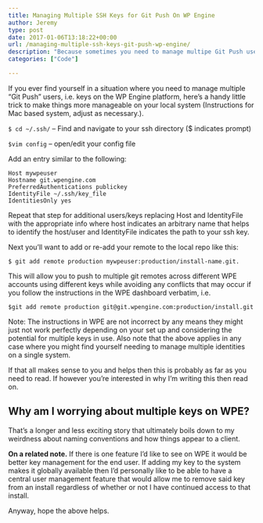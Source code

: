 ```yaml
---
title: Managing Multiple SSH Keys for Git Push On WP Engine
author: Jeremy
type: post
date: 2017-01-06T13:18:22+00:00
url: /managing-multiple-ssh-keys-git-push-wp-engine/
description: "Because sometimes you need to manage multipe Git Push users on WP Engine using ssh config."
categories: ["Code"]

---
```

If you ever find yourself in a situation where you need to manage multiple &#8220;Git Push&#8221; users, i.e. keys on the WP Engine platform, here&#8217;s a handy little trick to make things more manageable on your local system (Instructions for Mac based system, adjust as necessary.).

`$ cd ~/.ssh/` &#8211; Find and navigate to your ssh directory ($ indicates prompt)
  
`$vim config` &#8211; open/edit your config file

Add an entry similar to the following:
  
```
Host mywpeuser  
Hostname git.wpengine.com  
PreferredAuthentications publickey
IdentityFile ~/.ssh/key_file
IdentitiesOnly yes
```

Repeat that step for additional users/keys replacing Host and IdentityFile with the appropriate info where host indicates an arbitrary name that helps to identify the host/user and IdentityFile indicates the path to your ssh key.

Next you&#8217;ll want to add or re-add your remote to the local repo like this:
  
```
$ git add remote production mywpeuser:production/install-name.git.
```

This will allow you to push to multiple git remotes across different WPE accounts using different keys while avoiding any conflicts that may occur if you follow the instructions in the WPE dashboard verbatim, i.e. 

```
$git add remote production git@git.wpengine.com:production/install.git
```

Note: The instructions in WPE are not incorrect by any means they might just not work perfectly depending on your set up and considering the potential for multiple keys in use. Also note that the above applies in any case where you might find yourself needing to manage multiple identities on a single system.

If that all makes sense to you and helps then this is probably as far as you need to read. If however you&#8217;re interested in why I&#8217;m writing this then read on.

## Why am I worrying about multiple keys on WPE?

That&#8217;s a longer and less exciting story that ultimately boils down to my weirdness about naming conventions and how things appear to a client.

**On a related note.** If there is one feature I&#8217;d like to see on WPE it would be better key management for the end user. If adding my key to the system makes it globally available then I&#8217;d personally like to be able to have a central user management feature that would allow me to remove said key from an install regardless of whether or not I have continued access to that install.

Anyway, hope the above helps.